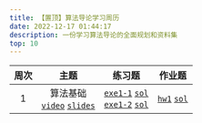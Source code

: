 ```yaml
---
title: 【置顶】算法导论学习周历
date: 2022-12-17 01:44:17
description: 一份学习算法导论的全面规划和资料集
top: 10
---
```


|周次|主题|练习题|作业题|
|:-:|:-:|:-:|:-:|
|1|算法基础<br/>[`video`]() [`slides`](/slides/lec01-getting-started.pdf)|[`exe1-1`](/exercise/exe1-1.pdf) [`sol`](/solution-week1/exe1-1/)<br/>[`exe1-2`](/exercise/exe1-2.pdf) [`sol`](/solution-week1/exe1-2/)|[`hw1`](/homeworks/hw1.pdf) [`sol`](/solution-week1/hw1/)|


